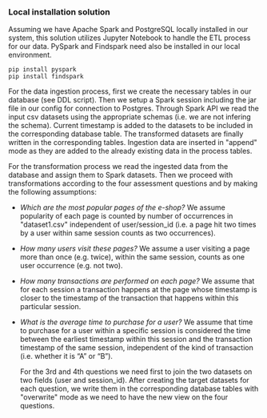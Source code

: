 ### Local installation solution

Assuming we have Apache Spark and PostgreSQL locally installed in our system, this solution utilizes Jupyter Notebook to handle the ETL process for our data. PySpark and Findspark need also be installed in our local environment.

```
pip install pyspark
pip install findspark
```
For the data ingestion process, first we create the necessary tables in our database (see DDL script). Then we setup a Spark session including the jar file in our config for connection to Postgres. Through Spark API we read the input csv datasets using the appropriate schemas (i.e. we are not infering the schema). Current timestamp is added to the datasets to be included in the corresponding database table. The transformed datasets are finally written in the corresponding tables. Ingestion data are inserted in "append" mode as they are added to the already existing data in the process tables.

For the transformation process we read the ingested data from the database and assign them to Spark datasets. Then we proceed with transformations according to the four assessment questions and by making the following assumptions:

* *Which are the most popular pages of the e-shop?*
  We assume popularity of each page is counted by number of occurrences in "dataset1.csv" independent of user/session_id (i.e. a page hit two times by a user within same session counts as two occurrences). 
* *How many users visit these pages?*
  We assume a user visiting a page more than once (e.g. twice), within the same session, counts as one user occurrence (e.g. not two).
* *How many transactions are performed on each page?*
  We assume that for each session a transaction happens at the page whose timestamp is closer to the timestamp of the transaction that happens within this particular session.
* *What is the average time to purchase for a user?*
  We assume that time to purchase for a user within a specific session is considered the time between the earliest timestamp within this session and the transaction timestamp of the same session, independent of the kind of transaction (i.e. whether it is “A” or “B”). 

  For the 3rd and 4th questions we need first to join the two datasets on two fields (user and session_id). After creating the target datasets for each question, we write them in the corresponding database tables with "overwrite" mode as we need to have the new view on the four questions.